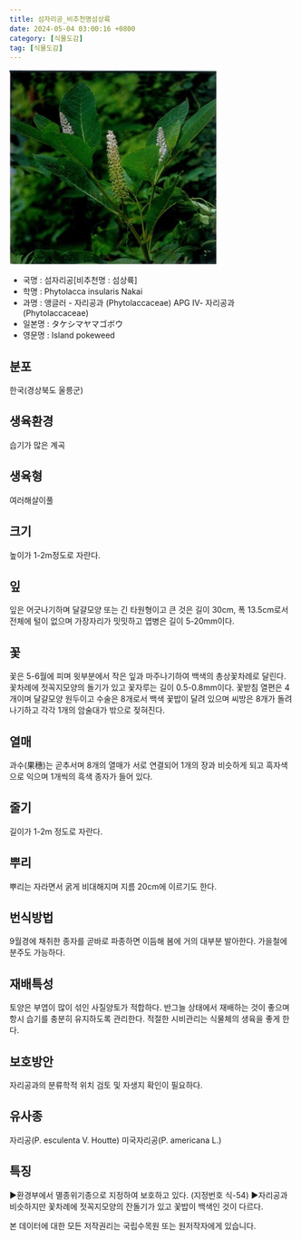 ```yaml
---
title: 섬자리공_비추천명섬상륙
date: 2024-05-04 03:00:16 +0800
category: [식물도감]
tag: [식물도감]
---
```




![섬자리공[비추천명 : 섬상륙]](/assets/img/fileUpload/plants/basic/Phytolaccaceae/Phytolacca/1593/1_th2.JPG)
- 국명 : 섬자리공[비추천명 : 섬상륙]
- 학명 : Phytolacca insularis Nakai
- 과명 : 앵글러 - 자리공과 (Phytolaccaceae) APG Ⅳ- 자리공과 (Phytolaccaceae)
- 일본명 : タケシマヤマゴボウ
- 영문명 : Island pokeweed


## 분포
한국(경상북도 울릉군) 
## 생육환경
습기가 많은 계곡
## 생육형
여러해살이풀
## 크기
높이가 1-2m정도로 자란다.
## 잎
잎은 어긋나기하며 달걀모양 또는 긴 타원형이고 큰 것은 길이 30cm, 폭 13.5cm로서 전체에 털이 없으며 가장자리가 밋밋하고 엽병은 길이 5-20mm이다.
## 꽃
꽃은 5-6월에 피며 윗부분에서 작은 잎과 마주나기하여 백색의 총상꽃차례로 달린다. 꽃차례에 젓꼭지모양의 돌기가 있고 꽃자루는 길이 0.5-0.8mm이다. 꽃받침 열편은 4개이며 달걀모양 원두이고 수술은 8개로서 백색 꽃밥이 달려 있으며 씨방은 8개가 돌려나기하고 각각 1개의 암술대가 밖으로 젖혀진다.
## 열매
과수(果穗)는 곧추서며 8개의 열매가 서로 연결되어 1개의 장과 비슷하게 되고 흑자색으로 익으며 1개씩의 흑색 종자가 들어 있다.
## 줄기
길이가 1-2m 정도로 자란다.
## 뿌리
뿌리는 자라면서 굵게 비대해지며 지름 20cm에 이르기도 한다.
## 번식방법
9월경에 채취한 종자를 곧바로 파종하면 이듬해 봄에 거의 대부분 발아한다. 가을철에 분주도 가능하다.
## 재배특성
토양은 부엽이 많이 섞인 사질양토가 적합하다. 반그늘 상태에서 재배하는 것이 좋으며 항시 습기를 충분히 유지하도록 관리한다. 적절한 시비관리는 식물체의 생육을 좋게 한다.
## 보호방안
자리공과의 분류학적 위치 검토 및 자생지 확인이 필요하다.
## 유사종
자리공(P. esculenta V. Houtte) 
미국자리공(P. americana L.)
## 특징
▶환경부에서 멸종위기종으로 지정하여 보호하고 있다. (지정번호 식-54)
▶자리공과 비슷하지만 꽃차례에 젓꼭지모양의 잔돌기가 있고 꽃밥이 백색인 것이 다르다.






본 데이터에 대한 모든 저작권리는 국립수목원 또는 원저작자에게 있습니다.
